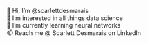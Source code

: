 👋 Hi, I’m @scarlettdesmarais  
👀 I’m interested in all things data science  
🌱 I’m currently learning neural networks  
📫 Reach me @ Scarlett Desmarais on LinkedIn  
